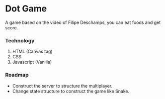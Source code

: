 
# Dot Game

A game based on the video of Filipe Deschamps, you can eat foods and get score.


### Technology

1. HTML (Canvas tag)
2. CSS
3. Javascript (Vanilla)

### Roadmap

- Construct the server to structure the multiplayer.
- Change state structure to construct the game like Snake.

